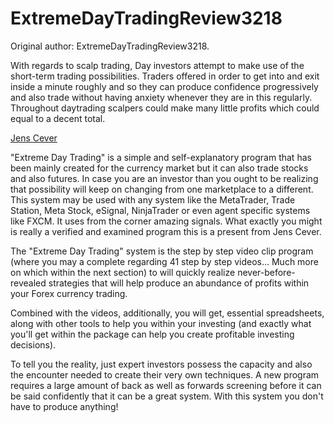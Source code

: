 # ExtremeDayTradingReview3218

Original author: ExtremeDayTradingReview3218.

With regards to scalp trading, Day investors attempt to make use of the
short-term trading possibilities. Traders offered in order to get into
and exit inside a minute roughly and so they can produce confidence
progressively and also trade without having anxiety whenever they are in
this regularly. Throughout daytrading scalpers could make many little
profits which could equal to a decent total.

[Jens Cever](http://www.ExtremeDayTradingReview.com)

"Extreme Day Trading" is a simple and self-explanatory program that has
been mainly created for the currency market but it can also trade stocks
and also futures. In case you are an investor than you ought to be
realizing that possibility will keep on changing from one marketplace to
a different. This system may be used with any system like the
MetaTrader, Trade Station, Meta Stock, eSignal, NinjaTrader or even
agent specific systems like FXCM. It uses from the corner amazing
signals. What exactly you might is really a verified and examined
program this is a present from Jens Cever.

The "Extreme Day Trading" system is the step by step video clip program
(where you may a complete regarding 41 step by step videos... Much more
on which within the next section) to will quickly realize
never-before-revealed strategies that will help produce an abundance of
profits within your Forex currency trading.

Combined with the videos, additionally, you will get, essential
spreadsheets, along with other tools to help you within your investing
(and exactly what you'll get within the package can help you create
profitable investing decisions).

To tell you the reality, just expert investors possess the capacity and
also the encounter needed to create their very own techniques. A new
program requires a large amount of back as well as forwards screening
before it can be said confidently that it can be a great system. With
this system you don't have to produce anything!
